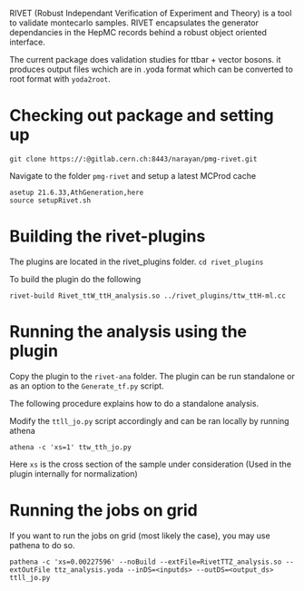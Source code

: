 RIVET (Robust Independant Verification of Experiment and Theory) is a tool to validate montecarlo samples. 
RIVET encapsulates the generator dependancies in the HepMC records behind a robust object oriented interface. 

The current package does validation studies for ttbar + vector bosons. it produces output files wchich are in .yoda format which can be 
converted to root format with `yoda2root`. 

# Checking out package and setting up 

```
git clone https://:@gitlab.cern.ch:8443/narayan/pmg-rivet.git
``` 

Navigate to the folder ``pmg-rivet`` and setup a latest MCProd cache


```
asetup 21.6.33,AthGeneration,here
source setupRivet.sh
```
#  Building the rivet-plugins

The plugins are located in the rivet_plugins folder. ``cd rivet_plugins``

To build the plugin do the following 
```
rivet-build Rivet_ttW_ttH_analysis.so ../rivet_plugins/ttw_ttH-ml.cc
```


# Running the analysis using the plugin 
Copy the plugin to the ``rivet-ana`` folder. The plugin can be run standalone or as an option to the ``Generate_tf.py`` script. 

The following procedure explains how to do a standalone analysis. 

Modify the ``ttll_jo.py`` script accordingly  and can be ran locally by running athena 

```
athena -c 'xs=1' ttw_tth_jo.py 
```
Here ``xs`` is the cross section of the sample under consideration (Used in the plugin internally for normalization)

# Running the jobs on grid

If you want to run the jobs on grid (most likely the case), you may use pathena to do so.

```
pathena -c 'xs=0.00227596' --noBuild --extFile=RivetTTZ_analysis.so --extOutFile ttz_analysis.yoda --inDS=<inputds> --outDS=<output_ds>  ttll_jo.py
```
